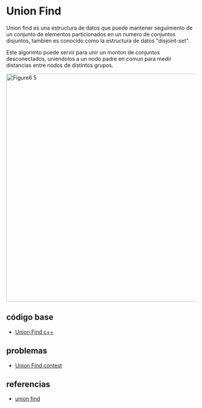 # Union Find

Union find es una estructura de datos que puede mantener seguimiento de un conjunto de elementos particionados en un numero de conjuntos disjuntos, tambien es conocido como la estructura de datos "disjoint-set".

Este algorimto puede servir para unir un monton de conjuntos desconectados, uniendolos a un nodo padre en comun para medir distancias entre nodos de distintos grupos.

<img width="604" alt="Figure6 5" src="https://user-images.githubusercontent.com/101950765/194758103-8c1a8797-52f6-4b44-90f1-ecc7aabc4af4.png">


## código base
- [Union Find c++](https://github.com/dylanjitt/Algoritmica/blob/main/contenido/Estructura_de_datos/Union_find/UnionFind.cpp)

## problemas
- [Union Find contest](https://vjudge.net/contest/518038#problem/A)

## referencias
- [union find](https://aquarchitect.github.io/swift-algorithm-club/Union-Find/)
